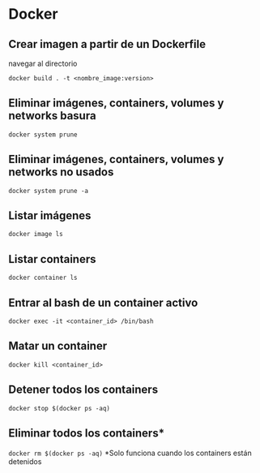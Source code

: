 # Docker

## Crear imagen a partir de un Dockerfile
navegar al directorio

`docker build . -t <nombre_image:version>`

## Eliminar imágenes, containers, volumes y networks basura
`docker system prune`

## Eliminar imágenes, containers, volumes y networks no usados
`docker system prune -a`

## Listar imágenes
`docker image ls`

## Listar containers
`docker container ls`

## Entrar al bash de un container activo
`docker exec -it <container_id> /bin/bash`

## Matar un container
`docker kill <container_id>`

## Detener todos los containers
`docker stop $(docker ps -aq)`

## Eliminar todos los containers*
`docker rm $(docker ps -aq)`
*Solo funciona cuando los containers están detenidos
